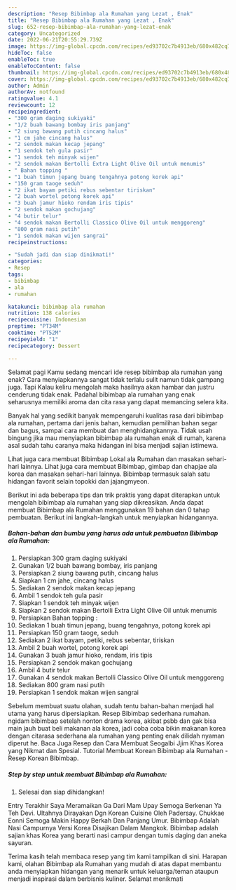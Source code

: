 ```yaml
---
description: "Resep Bibimbap ala Rumahan yang Lezat , Enak"
title: "Resep Bibimbap ala Rumahan yang Lezat , Enak"
slug: 652-resep-bibimbap-ala-rumahan-yang-lezat-enak
category: Uncategorized
date: 2022-06-21T20:55:29.739Z
image: https://img-global.cpcdn.com/recipes/ed93702c7b4913eb/680x482cq70/bibimbap-ala-rumahan-foto-resep-utama.jpg
hideToc: false
enableToc: true
enableTocContent: false
thumbnail: https://img-global.cpcdn.com/recipes/ed93702c7b4913eb/680x482cq70/bibimbap-ala-rumahan-foto-resep-utama.jpg
cover: https://img-global.cpcdn.com/recipes/ed93702c7b4913eb/680x482cq70/bibimbap-ala-rumahan-foto-resep-utama.jpg
author: Admin
authorAv: notfound
ratingvalue: 4.1
reviewcount: 12
recipeingredient:
- "300 gram daging sukiyaki"
- "1/2 buah bawang bombay iris panjang"
- "2 siung bawang putih cincang halus"
- "1 cm jahe cincang halus"
- "2 sendok makan kecap jepang"
- "1 sendok teh gula pasir"
- "1 sendok teh minyak wijen"
- "2 sendok makan Bertolli Extra Light Olive Oil untuk menumis"
- " Bahan topping "
- "1 buah timun jepang buang tengahnya potong korek api"
- "150 gram taoge seduh"
- "2 ikat bayam petiki rebus sebentar tiriskan"
- "2 buah wortel potong korek api"
- "3 buah jamur hioko rendam iris tipis"
- "2 sendok makan gochujang"
- "4 butir telur"
- "4 sendok makan Bertolli Classico Olive Oil untuk menggoreng"
- "800 gram nasi putih"
- "1 sendok makan wijen sangrai"
recipeinstructions:

- "Sudah jadi dan siap dinikmati!"
categories:
- Resep
tags:
- bibimbap
- ala
- rumahan

katakunci: bibimbap ala rumahan 
nutrition: 138 calories
recipecuisine: Indonesian
preptime: "PT34M"
cooktime: "PT52M"
recipeyield: "1"
recipecategory: Dessert

---
```



Selamat pagi Kamu sedang mencari ide resep bibimbap ala rumahan yang enak? Cara menyiapkannya sangat tidak terlalu sulit namun tidak gampang juga. Tapi Kalau keliru mengolah maka hasilnya akan hambar dan justru cenderung tidak enak. Padahal bibimbap ala rumahan yang enak seharusnya memiliki aroma dan cita rasa yang dapat memancing selera kita.


Banyak hal yang sedikit banyak mempengaruhi kualitas rasa dari bibimbap ala rumahan, pertama dari jenis bahan, kemudian pemilihan bahan segar dan bagus, sampai cara membuat dan menghidangkannya. Tidak usah bingung jika mau menyiapkan bibimbap ala rumahan enak di rumah, karena asal sudah tahu caranya maka hidangan ini bisa menjadi sajian istimewa.

Lihat juga cara membuat Bibimbap Lokal ala Rumahan dan masakan sehari-hari lainnya. Lihat juga cara membuat Bibimbap, gimbap dan chapjae ala korea dan masakan sehari-hari lainnya. Bibimbap termasuk salah satu hidangan favorit selain topokki dan jajangmyeon.


Berikut ini ada beberapa tips dan trik praktis yang dapat diterapkan untuk mengolah bibimbap ala rumahan yang siap dikreasikan. Anda dapat membuat Bibimbap ala Rumahan menggunakan 19 bahan dan 0 tahap pembuatan. Berikut ini langkah-langkah untuk menyiapkan hidangannya.

<!--inarticleads1-->

##### Bahan-bahan dan bumbu yang harus ada untuk pembuatan Bibimbap ala Rumahan:

1. Persiapkan 300 gram daging sukiyaki
1. Gunakan 1/2 buah bawang bombay, iris panjang
1. Persiapkan 2 siung bawang putih, cincang halus
1. Siapkan 1 cm jahe, cincang halus
1. Sediakan 2 sendok makan kecap jepang
1. Ambil 1 sendok teh gula pasir
1. Siapkan 1 sendok teh minyak wijen
1. Siapkan 2 sendok makan Bertolli Extra Light Olive Oil untuk menumis
1. Persiapkan  Bahan topping :
1. Sediakan 1 buah timun jepang, buang tengahnya, potong korek api
1. Persiapkan 150 gram taoge, seduh
1. Sediakan 2 ikat bayam, petiki, rebus sebentar, tiriskan
1. Ambil 2 buah wortel, potong korek api
1. Gunakan 3 buah jamur hioko, rendam, iris tipis
1. Persiapkan 2 sendok makan gochujang
1. Ambil 4 butir telur
1. Gunakan 4 sendok makan Bertolli Classico Olive Oil untuk menggoreng
1. Sediakan 800 gram nasi putih
1. Persiapkan 1 sendok makan wijen sangrai


Sebelum membuat suatu olahan, sudah tentu bahan-bahan menjadi hal utama yang harus dipersiapkan. Resep Bibimbap sederhana rumahan. ngidam bibimbap setelah nonton drama korea, akibat psbb dan gak bisa main jauh buat beli makanan ala korea, jadi coba coba bikin makanan korea dengan citarasa sederhana ala rumahan yang penting enak dilidah nyaman diperut he. Baca Juga Resep dan Cara Membuat Seogalbi Jjim Khas Korea yang Nikmat dan Spesial. Tutorial Membuat Korean Bibimbap ala Rumahan - Resep Korean Bibimbap. 

<!--inarticleads2-->

##### Step by step untuk membuat Bibimbap ala Rumahan:


1. Selesai dan siap dihidangkan!

Entry Terakhir Saya Meramaikan Ga Dari Mam Upay Semoga Berkenan Ya Teh Devi. Ultahnya Dirayakan Dgn Korean Cuisine Oleh Padersay. Chukkae Eonni Semoga Makin Happy Berkah Dan Panjang Umur. Bibimbap Adalah Nasi Campurnya Versi Korea Disajikan Dalam Mangkok. Bibimbap adalah sajian khas Korea yang berarti nasi campur dengan tumis daging dan aneka sayuran. 

Terima kasih telah membaca resep yang tim kami tampilkan di sini. Harapan kami, olahan Bibimbap ala Rumahan yang mudah di atas dapat membantu anda menyiapkan hidangan yang menarik untuk keluarga/teman ataupun menjadi inspirasi dalam berbisnis kuliner. Selamat menikmati
